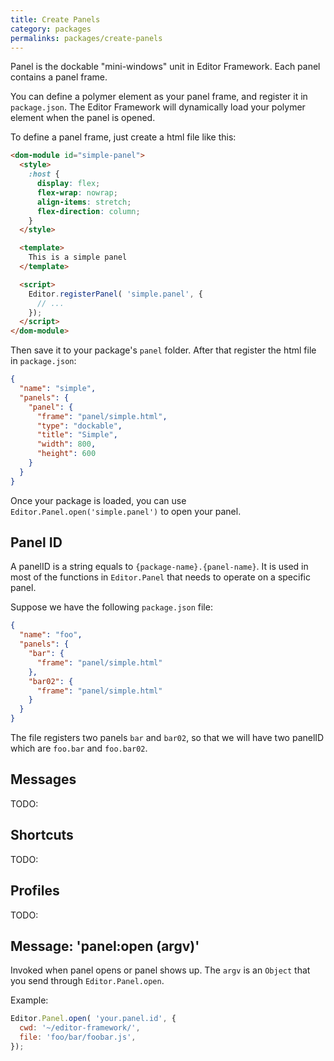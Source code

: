 ```yaml
---
title: Create Panels
category: packages
permalinks: packages/create-panels
---
```


Panel is the dockable "mini-windows" unit in Editor Framework. Each panel contains a panel frame.

You can define a polymer element as your panel frame, and register it in `package.json`. The Editor Framework will dynamically load your polymer element when the panel is opened.

To define a panel frame, just create a html file like this:

```html
<dom-module id="simple-panel">
  <style>
    :host {
      display: flex;
      flex-wrap: nowrap;
      align-items: stretch;
      flex-direction: column;
    }
  </style>

  <template>
    This is a simple panel
  </template>

  <script>
    Editor.registerPanel( 'simple.panel', {
      // ...
    });
  </script>
</dom-module>
```

Then save it to your package's `panel` folder. After that register the html file in `package.json`:

```json
{
  "name": "simple",
  "panels": {
    "panel": {
      "frame": "panel/simple.html",
      "type": "dockable",
      "title": "Simple",
      "width": 800,
      "height": 600
    }
  }
}
```

Once your package is loaded, you can use `Editor.Panel.open('simple.panel')` to open your panel.

## Panel ID

A panelID is a string equals to `{package-name}.{panel-name}`. It is used in most of the functions in `Editor.Panel` that needs to operate on a specific panel.

Suppose we have the following `package.json` file:

```json
{
  "name": "foo",
  "panels": {
    "bar": {
      "frame": "panel/simple.html"
    },
    "bar02": {
      "frame": "panel/simple.html"
    }
  }
}
```

The file registers two panels `bar` and `bar02`, so that we will have two panelID which are `foo.bar` and `foo.bar02`.

## Messages

TODO:


## Shortcuts

TODO:

## Profiles

TODO:

## Message: 'panel:open (argv)'

Invoked when panel opens or panel shows up. The `argv` is an `Object` that you send through `Editor.Panel.open`.

Example:

```javascript
Editor.Panel.open( 'your.panel.id', {
  cwd: '~/editor-framework/',
  file: 'foo/bar/foobar.js',
});
```
